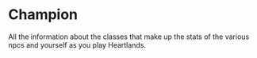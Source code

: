 # Champion


All the information about the classes that make up the stats of the various npcs and yourself as you play Heartlands.